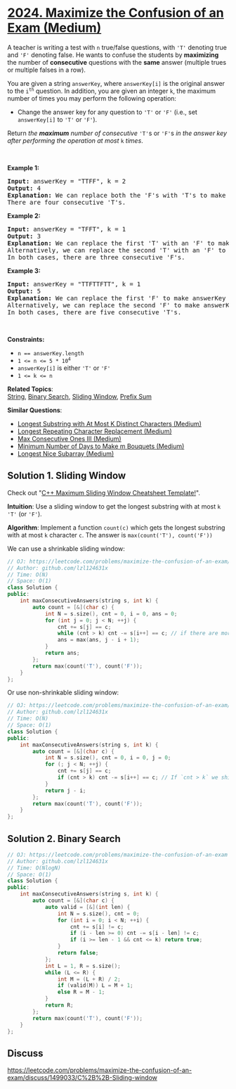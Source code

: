 # [2024. Maximize the Confusion of an Exam (Medium)](https://leetcode.com/problems/maximize-the-confusion-of-an-exam)

<p>A teacher is writing a test with <code>n</code> true/false questions, with <code>'T'</code> denoting true and <code>'F'</code> denoting false. He wants to confuse the students by <strong>maximizing</strong> the number of <strong>consecutive</strong> questions with the <strong>same</strong> answer (multiple trues or multiple falses in a row).</p>

<p>You are given a string <code>answerKey</code>, where <code>answerKey[i]</code> is the original answer to the <code>i<sup>th</sup></code> question. In addition, you are given an integer <code>k</code>, the maximum number of times you may perform the following operation:</p>

<ul>
	<li>Change the answer key for any question to <code>'T'</code> or <code>'F'</code> (i.e., set <code>answerKey[i]</code> to <code>'T'</code> or <code>'F'</code>).</li>
</ul>

<p>Return <em>the <strong>maximum</strong> number of consecutive</em> <code>'T'</code>s or <code>'F'</code>s <em>in the answer key after performing the operation at most</em> <code>k</code> <em>times</em>.</p>

<p>&nbsp;</p>
<p><strong class="example">Example 1:</strong></p>

<pre><strong>Input:</strong> answerKey = "TTFF", k = 2
<strong>Output:</strong> 4
<strong>Explanation:</strong> We can replace both the 'F's with 'T's to make answerKey = "<u>TTTT</u>".
There are four consecutive 'T's.
</pre>

<p><strong class="example">Example 2:</strong></p>

<pre><strong>Input:</strong> answerKey = "TFFT", k = 1
<strong>Output:</strong> 3
<strong>Explanation:</strong> We can replace the first 'T' with an 'F' to make answerKey = "<u>FFF</u>T".
Alternatively, we can replace the second 'T' with an 'F' to make answerKey = "T<u>FFF</u>".
In both cases, there are three consecutive 'F's.
</pre>

<p><strong class="example">Example 3:</strong></p>

<pre><strong>Input:</strong> answerKey = "TTFTTFTT", k = 1
<strong>Output:</strong> 5
<strong>Explanation:</strong> We can replace the first 'F' to make answerKey = "<u>TTTTT</u>FTT"
Alternatively, we can replace the second 'F' to make answerKey = "TTF<u>TTTTT</u>". 
In both cases, there are five consecutive 'T's.
</pre>

<p>&nbsp;</p>
<p><strong>Constraints:</strong></p>

<ul>
	<li><code>n == answerKey.length</code></li>
	<li><code>1 &lt;= n &lt;= 5 * 10<sup>4</sup></code></li>
	<li><code>answerKey[i]</code> is either <code>'T'</code> or <code>'F'</code></li>
	<li><code>1 &lt;= k &lt;= n</code></li>
</ul>


**Related Topics**:  
[String](https://leetcode.com/tag/string/), [Binary Search](https://leetcode.com/tag/binary-search/), [Sliding Window](https://leetcode.com/tag/sliding-window/), [Prefix Sum](https://leetcode.com/tag/prefix-sum/)

**Similar Questions**:
* [Longest Substring with At Most K Distinct Characters (Medium)](https://leetcode.com/problems/longest-substring-with-at-most-k-distinct-characters/)
* [Longest Repeating Character Replacement (Medium)](https://leetcode.com/problems/longest-repeating-character-replacement/)
* [Max Consecutive Ones III (Medium)](https://leetcode.com/problems/max-consecutive-ones-iii/)
* [Minimum Number of Days to Make m Bouquets (Medium)](https://leetcode.com/problems/minimum-number-of-days-to-make-m-bouquets/)
* [Longest Nice Subarray (Medium)](https://leetcode.com/problems/longest-nice-subarray/)

## Solution 1. Sliding Window

Check out "[C++ Maximum Sliding Window Cheatsheet Template!](https://leetcode.com/problems/frequency-of-the-most-frequent-element/discuss/1175088/C%2B%2B-Maximum-Sliding-Window-Cheatsheet-Template!)".

**Intuition**: Use a sliding window to get the longest substring with at most `k` `'T'` (or `'F'`).

**Algorithm**: Implement a function `count(c)` which gets the longest substring with at most `k` character `c`. The answer is `max(count('T'), count('F'))`

We can use a shrinkable sliding window:

```cpp
// OJ: https://leetcode.com/problems/maximize-the-confusion-of-an-exam/
// Author: github.com/lzl124631x
// Time: O(N)
// Space: O(1)
class Solution {
public:
    int maxConsecutiveAnswers(string s, int k) {
        auto count = [&](char c) {
            int N = s.size(), cnt = 0, i = 0, ans = 0;
            for (int j = 0; j < N; ++j) {
                cnt += s[j] == c;
                while (cnt > k) cnt -= s[i++] == c; // if there are more than `k` `c` characters, shrink the window until the `cnt` drops back to `k`.
                ans = max(ans, j - i + 1);
            }
            return ans;
        };
        return max(count('T'), count('F'));
    }
};
```

Or use non-shrinkable sliding window:

```cpp
// OJ: https://leetcode.com/problems/maximize-the-confusion-of-an-exam/
// Author: github.com/lzl124631x
// Time: O(N)
// Space: O(1)
class Solution {
public:
    int maxConsecutiveAnswers(string s, int k) {
        auto count = [&](char c) {
            int N = s.size(), cnt = 0, i = 0, j = 0;
            for (; j < N; ++j) {
                cnt += s[j] == c;
                if (cnt > k) cnt -= s[i++] == c; // If `cnt > k` we shift the window.
            }
            return j - i;
        };
        return max(count('T'), count('F'));
    }
};
```

## Solution 2. Binary Search

```cpp
// OJ: https://leetcode.com/problems/maximize-the-confusion-of-an-exam
// Author: github.com/lzl124631x
// Time: O(NlogN)
// Space: O(1)
class Solution {
public:
    int maxConsecutiveAnswers(string s, int k) {
        auto count = [&](char c) {
            auto valid = [&](int len) {
                int N = s.size(), cnt = 0;
                for (int i = 0; i < N; ++i) {
                    cnt += s[i] != c;
                    if (i - len >= 0) cnt -= s[i - len] != c;
                    if (i >= len - 1 && cnt <= k) return true; 
                }
                return false;
            };
            int L = 1, R = s.size();
            while (L <= R) {
                int M = (L + R) / 2;
                if (valid(M)) L = M + 1;
                else R = M - 1;
            }
            return R;
        };
        return max(count('T'), count('F'));
    }
};
```

## Discuss

https://leetcode.com/problems/maximize-the-confusion-of-an-exam/discuss/1499033/C%2B%2B-Sliding-window
